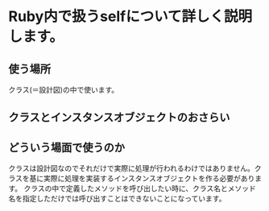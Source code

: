 # Ruby内で扱うselfについて詳しく説明します。
## 使う場所
クラス(＝設計図)の中で使います。
## クラスとインスタンスオブジェクトのおさらい

## どういう場面で使うのか
クラスは設計図なのでそれだけで実際に処理が行われるわけではありません。クラスを基に実際に処理を実装するインスタンスオブジェクトを作る必要があります。
クラスの中で定義したメソッドを呼び出したい時に、クラス名とメソッド名を指定しただけでは呼び出すことはできないことになっています。

